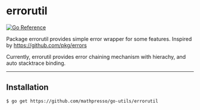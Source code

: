 # errorutil

[![Go Reference](https://pkg.go.dev/badge/github.com/mathpresso/go-utils/errorutil.svg)](https://pkg.go.dev/github.com/mathpresso/go-utils/errorutil)

Package errorutil provides simple error wrapper for some features. Inspired by https://github.com/pkg/errors

Currently, errorutil provides error chaining mechanism with hierachy, and auto stacktrace binding.

---

## Installation

```bash
$ go get https://github.com/mathpresso/go-utils/errorutil
```
